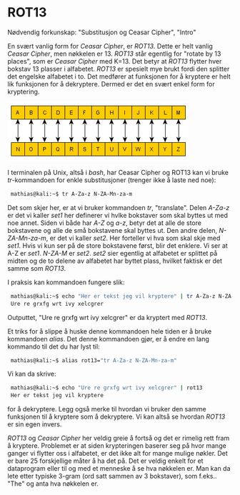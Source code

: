 # ROT13

Nødvendig forkunskap: "Substitusjon og Ceasar Cipher", "Intro"

En svært vanlig form for _Ceasar Cipher_, er _ROT13_. Dette er helt vanlig _Ceasar Cipher_, men nøkkelen er 13. _ROT13_ står egentlig for "rotate by 13 places", som er _Ceasar Cipher_ med K=13. Det betyr at _ROT13_ flytter hver bokstav 13 plasser i alfabetet. _ROT13_ er spesielt mye brukt fordi den splitter det engelske alfabetet i to. Det medfører  at funksjonen for å kryptere er helt lik funksjonen for å dekryptere. Dermed er det en svært enkel form for kryptering. 

![rot13](../../bilder/rot13.PNG)

I terminalen på Unix, altså i _bash_, har Ceasar Cipher og ROT13 kan vi bruke _tr_-kommandoen for enkle substitusjoner (trenger ikke å laste ned noe):

```bash
 mathias@kali:~$ tr A-Za-z N-ZA-Mn-za-m
 ``` 
Det som skjer her, er at vi bruker kommandoen _tr_, "translate". Delen _A-Za-z_ er det vi kaller _set1_ her definerer vi hvlke bokstaver som skal byttes ut med noe annet. Siden vi både har _A-Z_ og _a-z_, betyr det at alle de store bokstavene og alle de små bokstavene skal byttes ut. Den andre delen, _N-ZA-Mn-za-m_, er det vi kaller _set2_. Her forteller vi hva som skal skje med _set1_. Hvis vi kun ser på de store bokstavene først, blir det enklere. Vi ser at A-Z er _set1_. _N-ZA-M_ er _set2_. _set2_ sier egentlig at alfabetet er splittet på midten og de to delene av alfabetet har byttet plass, hvilket faktisk er det samme som _ROT13_.

I praksis kan kommandoen fungere slik: 
```bash
 mathias@kali:~$ echo "Her er tekst jeg vil kryptere" | tr A-Za-z N-ZA-Mn-za-m
 Ure re grxfg wrt ivy xelcgrer
 ``` 
Outputtet, "Ure re grxfg wrt ivy xelcgrer" er da kryptert med _ROT13_.

Et triks for å slippe å huske denne kommandoen hele tiden er å bruke kommandoen _alias_. Det denne kommandoen gjør, er å endre en lang kommando til det du har lyst til:

```bash
 mathias@kali:~$ alias rot13="tr A-Za-z N-ZA-Mn-za-m"
 ``` 

 Vi kan da skrive: 
```bash
 mathias@kali:~$ echo "Ure re grxfg wrt ivy xelcgrer" | rot13
 Her er tekst jeg vil kryptere
 ``` 
 for å dekryptere. Legg også merke til hvordan vi bruker den samme funksjonen til å kryptere som å dekryptere. Vi kan altså se hvordan _ROT13_ er sin egen invers. 

 _ROT13_ og _Ceasar Cipher_ her veldig greie å fortså og det er rimelig rett fram å kryptere. Problemet er at siden krypteringen baserer seg på hvor mange ganger vi flytter oss i alfabetet, er det ikke alt for mange mulige nøkler. Det er bare 25 forskjellige måter å ha det på. Det er veldig enkelt for et dataprogram eller til og med et menneske å se hva nøkkelen er. Man kan da lete etter typiske 3-gram (ord satt sammen av 3 bokstaver), som f.eks.. "The" og anta hva nøkkelen er. 